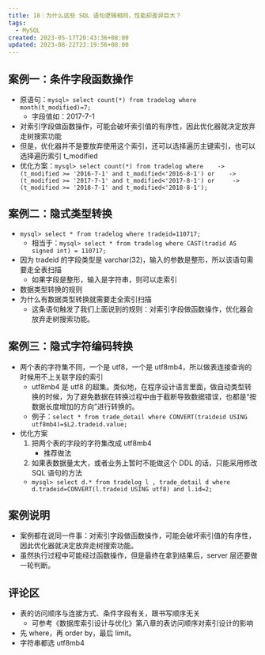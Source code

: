 ```yaml
---
title: 18｜为什么这些 SQL 语句逻辑相同，性能却差异巨大？
tags:
  - MySQL
created: 2023-05-17T20:43:36+08:00
updated: 2023-08-22T23:19:56+08:00
---
```


## 案例一：条件字段函数操作

- 原语句：`mysql> select count(*) from tradelog where month(t_modified)=7;`
  - 字段值如：2017-7-1
- 对索引字段做函数操作，可能会破坏索引值的有序性，因此优化器就决定放弃走树搜索功能
- 但是，优化器并不是要放弃使用这个索引，还可以选择遍历主键索引，也可以选择遍历索引 t_modified
- 优化方案：`mysql> select count(*) from tradelog where    -> (t_modified >= '2016-7-1' and t_modified<'2016-8-1') or    -> (t_modified >= '2017-7-1' and t_modified<'2017-8-1') or     -> (t_modified >= '2018-7-1' and t_modified<'2018-8-1');`

## 案例二：隐式类型转换

- `mysql> select * from tradelog where tradeid=110717;`
  - 相当于：`mysql> select * from tradelog where CAST(tradid AS signed int) = 110717;`
- 因为 tradeid 的字段类型是 varchar(32)，输入的参数是整形，所以该语句需要走全表扫描
  - 如果字段是整形，输入是字符串，则可以走索引
- 数据类型转换的规则
- 为什么有数据类型转换就需要走全索引扫描
  - 这条语句触发了我们上面说到的规则：对索引字段做函数操作，优化器会放弃走树搜索功能。

## 案例三：隐式字符编码转换

- 两个表的字符集不同，一个是 utf8，一个是 utf8mb4，所以做表连接查询的时候用不上关联字段的索引
  - utf8mb4 是 utf8 的超集。类似地，在程序设计语言里面，做自动类型转换的时候，为了避免数据在转换过程中由于截断导致数据错误，也都是“按数据长度增加的方向”进行转换的。
  - 例子：`select * from trade_detail where CONVERT(traideid USING utf8mb4)=$L2.tradeid.value;`
- 优化方案
  1. 把两个表的字段的字符集改成 utf8mb4
     - 推荐做法
  2. 如果表数据量太大，或者业务上暂时不能做这个 DDL 的话，只能采用修改 SQL 语句的方法
  - `mysql> select d.* from tradelog l , trade_detail d where d.tradeid=CONVERT(l.tradeid USING utf8) and l.id=2;`

## 案例说明

- 案例都在说同一件事：对索引字段做函数操作，可能会破坏索引值的有序性，因此优化器就决定放弃走树搜索功能。
- 虽然执行过程中可能经过函数操作，但是最终在拿到结果后，server 层还要做一轮判断。

## 评论区

- 表的访问顺序与连接方式、条件字段有关，跟书写顺序无关
  - 可参考《数据库索引设计与优化》第八章的表访问顺序对索引设计的影响
- 先 where，再 order by，最后 limit。
- 字符串都选 utf8mb4
